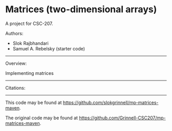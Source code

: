 # Matrices (two-dimensional arrays)

A project for CSC-207.

Authors:

* Slok Rajbhandari
* Samuel A. Rebelsky (starter code)

---

Overview:

Implementing matrices

---

Citations:

---

This code may be found at <https://github.com/slokgrinnell/mp-matrices-maven>. 

The original code may be found at <https://github.com/Grinnell-CSC207/mp-matrices-maven>.
